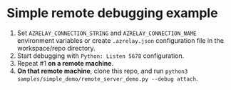 # Simple remote debugging example

1. Set `AZRELAY_CONNECTION_STRING` and `AZRELAY_CONNECTION_NAME` environment variables
or create `.azrelay.json` configuration file in the workspace/repo directory.
1. Start debugging with `Python: Listen 5678` configuration.
1. Repeat #1 **on a remote machine**.
1. **On that remote machine**, clone this repo, and run `python3 samples/simple_demo/remote_server_demo.py --debug attach`.
